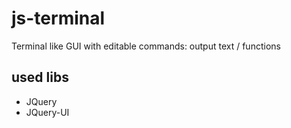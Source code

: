 # js-terminal
Terminal like GUI with editable commands: output text / functions

## used libs
- JQuery
- JQuery-UI
